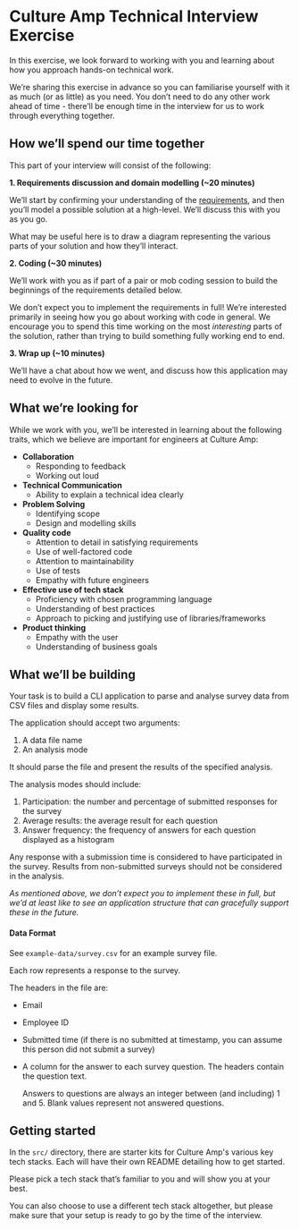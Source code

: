 # Culture Amp Technical Interview Exercise

In this exercise, we look forward to working with you and learning about how you approach
hands-on technical work.

We’re sharing this exercise in advance so you can familiarise yourself with it as much (or
as little) as you need. You don’t need to do any other work ahead of time - there’ll be
enough time in the interview for us to work through everything together.

## How we’ll spend our time together

This part of your interview will consist of the following:

**1. Requirements discussion and domain modelling (~20 minutes)**

We’ll start by confirming your understanding of the [requirements](#requirements), and
then you’ll model a possible solution at a high-level. We’ll discuss this with you as you
go.

What may be useful here is to draw a diagram representing the various parts of your
solution and how they’ll interact.

**2. Coding (~30 minutes)**

We’ll work with you as if part of a pair or mob coding session to build the beginnings of
the requirements detailed below.

We don’t expect you to implement the requirements in full! We’re interested primarily in
seeing how you go about working with code in general. We encourage you to spend this time
working on the most _interesting_ parts of the solution, rather than trying to build
something fully working end to end.

**3. Wrap up (~10 minutes)**

We’ll have a chat about how we went, and discuss how this application may need to evolve
in the future.

## What we’re looking for

While we work with you, we’ll be interested in learning about the following traits, which
we believe are important for engineers at Culture Amp:

- **Collaboration**
  - Responding to feedback
  - Working out loud
- **Technical Communication**
  - Ability to explain a technical idea clearly
- **Problem Solving**
  - Identifying scope
  - Design and modelling skills
- **Quality code**
  - Attention to detail in satisfying requirements
  - Use of well-factored code
  - Attention to maintainability
  - Use of tests
  - Empathy with future engineers
- **Effective use of tech stack**
  - Proficiency with chosen programming language
  - Understanding of best practices
  - Approach to picking and justifying use of libraries/frameworks
- **Product thinking**
  - Empathy with the user
  - Understanding of business goals

## What we’ll be building
<a name="requirements"></a>

Your task is to build a CLI application to parse and analyse survey data from CSV files
and display some results.

The application should accept two arguments:

1. A data file name
2. An analysis mode

It should parse the file and present the results of the specified analysis.

The analysis modes should include:

1. Participation: the number and percentage of submitted responses for the survey
2. Average results: the average result for each question
3. Answer frequency: the frequency of answers for each question displayed as a histogram

Any response with a submission time is considered to have participated in the survey.
Results from non-submitted surveys should not be considered in the analysis.

*As mentioned above, we don’t expect you to implement these in full, but we’d at least
like to see an application structure that can gracefully support these in the future.*

#### Data Format

See `example-data/survey.csv` for an example survey file.

Each row represents a response to the survey.

The headers in the file are:

- Email
- Employee ID
- Submitted time (if there is no submitted at timestamp, you can assume this person did
  not submit a survey)
- A column for the answer to each survey question. The headers contain the question text.

    Answers to questions are always an integer between (and including) 1 and 5. Blank
    values represent not answered questions.

## Getting started

In the `src/` directory, there are starter kits for Culture Amp's various key
tech stacks. Each will have their own README detailing how to get started.

Please pick a tech stack that’s familiar to you and will show you at your best.

You can also choose to use a different tech stack altogether, but please make sure that
your setup is ready to go by the time of the interview.
